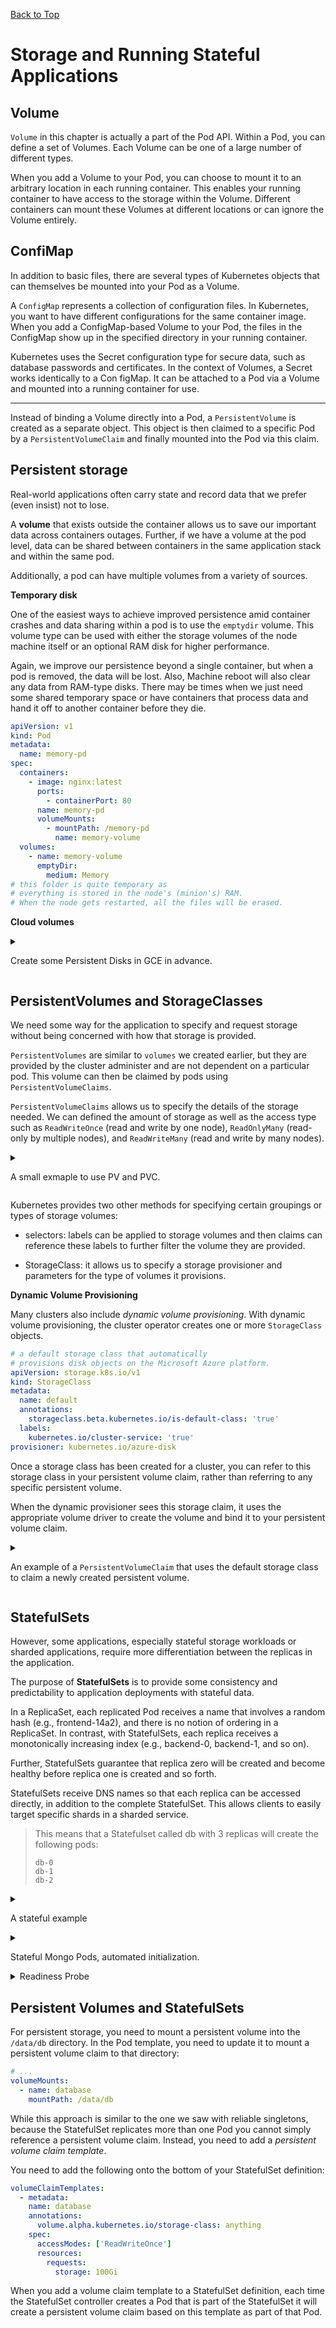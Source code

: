 [Back to Top](./README.md)

# Storage and Running Stateful Applications

## Volume

`Volume` in this chapter is actually a part of the Pod API. Within a Pod, you can define a set of Volumes. Each Volume can be one of a large number of different types.

When you add a Volume to your Pod, you can choose to mount it to an arbitrary location in each running container. This enables your running container to have access to the storage within the Volume. Different containers can mount these Volumes at different locations or can ignore the Volume entirely.

## ConfiMap

In addition to basic files, there are several types of Kubernetes objects that can themselves be mounted into your Pod as a Volume.

A `ConfigMap` represents a collection of configuration files. In Kubernetes, you want to have different configurations for the same container image. When you add a ConfigMap-based Volume to your Pod, the files in the ConfigMap show up in the specified directory in your running container.

Kubernetes uses the Secret configuration type for secure data, such as database passwords and certificates. In the context of Volumes, a Secret works identically to a Con figMap. It can be attached to a Pod via a Volume and mounted into a running container for use.

---

Instead of binding a Volume directly into a Pod, a `PersistentVolume` is created as a separate object. This object is then claimed to a specific Pod by a `PersistentVolumeClaim` and finally mounted into the Pod via this claim.

## Persistent storage

Real-world applications often carry state and record data that we prefer (even insist) not to lose.

A **volume** that exists outside the container allows us to save our important data across containers outages. Further, if we have a volume at the pod level, data can be shared between containers in the same application stack and within the same pod.

Additionally, a pod can have multiple volumes from a variety of sources.

**Temporary disk**

One of the easiest ways to achieve improved persistence amid container crashes and data sharing within a pod is to use the `emptydir` volume. This volume type can be used with either the storage volumes of the node machine itself or an optional RAM disk for higher performance.

Again, we improve our persistence beyond a single container, but when a pod is removed, the data will be lost. Also, Machine reboot will also clear any data from RAM-type disks. There may be times when we just need some shared temporary space or have containers that process data and hand it off to another container before they die.

```yaml
apiVersion: v1
kind: Pod
metadata:
  name: memory-pd
spec:
  containers:
    - image: nginx:latest
      ports:
        - containerPort: 80
      name: memory-pd
      volumeMounts:
        - mountPath: /memory-pd
          name: memory-volume
  volumes:
    - name: memory-volume
      emptyDir:
        medium: Memory
# this folder is quite temporary as
# everything is stored in the node's (minion's) RAM.
# When the node gets restarted, all the files will be erased.
```

**Cloud volumes**

<details>
<summary>

Create some Persistent Disks in GCE in advance.

</summary>

```yaml
apiVersion: v1
kind: Pod
metadata:
  name: test-gce
spec:
  containers:
    - image: nginx:latest
      ports:
        - containerPort: 80
      name: test-gce
      volumeMounts:
        - mountPath: /usr/share/nginx/html
          name: gce-pd
  volumes:
    - name: gce-pd
      gcePersistentDisk:
        pdName: mysite-volume-1
        fsType: ext4
```

```yaml
apiVersion: v1
kind: ReplicationController
metadata:
  name: http-pd
  labels:
    name: http-pd
spec:
  replicas: 3
  selector:
    name: http-pd
  template:
    metadata:
      name: http-pd
      labels:
        name: http-pd
    spec:
      containers:
        - image: nginx:latest
          ports:
            - containerPort: 80
          name: http-pd
          volumeMounts:
            - mountPath: /usr/share/nginx/html
              name: gce-pd
      volumes:
        - name: gce-pd
          gcePersistentDisk:
            pdName: mysite-volume-1
            fsType: ext4
            readOnly: true
```

```yaml
apiVersion: v1
kind: Service
metadata:
  name: http-pd
  labels:
    name: http-pd
spec:
  type: LoadBalancer
  ports:
    - name: http
      protocol: TCP
      port: 80
  selector:
    name: http-pd
```

</details>

## PersistentVolumes and StorageClasses

We need some way for the application to specify and request storage without being concerned with how that storage is provided.

`PersistentVolumes` are similar to `volumes` we created earlier, but they are provided by the cluster administer and are not dependent on a particular pod. This volume can then be claimed by pods using `PersistentVolumeClaims`.

`PersistentVolumeClaims` allows us to specify the details of the storage needed. We can defined the amount of storage as well as the access type such as `ReadWriteOnce` (read and write by one node), `ReadOnlyMany` (read-only by multiple nodes), and `ReadWriteMany` (read and write by many nodes).

<details>
<summary>

A small exmaple to use PV and PVC.

</summary>

```yaml
apiVersion: v1
kind: PersistentVolume
metadata:
  name: database
  labels:
    volume: my-volume
spec:
  accessModes:
    - ReadWriteMany
  capacity:
    storage: 1Gi
  nfs:
    server: 192.168.0.1
    path: '/exports'
```

```yaml
# this request "1Gi" of storage in "ReadWriteOnce" mode
# with a StorageClass of "solidstate" and label of "aws-storage".
apiVersion: v1
kind: PersistentVolumeClaim
metadata:
  name: demo-claim
  annotations:
    volume.beta.kubernetes.io/storage-class: 'solidstate'
spec:
  accessModes:
    - ReadWriteMany
  resources:
    requests:
      storage: 1Gi
  selector:
    matchLabels:
      release: 'aws-storage'
      volume: my-volume
```

```yaml
# using PVC in ReplicaSets
apiVersion: extensions/v1
kind: ReplicaSet
metadata:
  name: mysql
  labels:
    app: mysql
spec:
  replicas: 1
  selector:
    matchLabels:
      app: mysql
  template:
    metadata:
      labels:
        app: mysql
    sepc:
      containers:
        - name: database
          image: mysql
          resources:
            requests:
              cpu: 1
              memory: 2Gi
          env:
            - name: MYSQL_ROOT_PASSWORD
              value: some-password
          livenessProbe:
            tcpSocket:
              port: 3306
          ports:
            - containerPort: 3306
          volumeMounts:
            - name: database
              mountPath: '/var/lib/mysql'
      volumes:
        - name: database
          persistentVolumeClaim:
            claimName: demo-claim
```

```yaml
# expose mysql ReplicaSet as a Service
apiVersion: v1
kind: Service
metadata:
  name: mysql
spec:
  ports:
    - port: 3306
      protocol: TCP
  selector:
    app: mysql
```

</details>

Kubernetes provides two other methods for specifying certain groupings or types of storage volumes:

- selectors: labels can be applied to storage volumes and then claims can reference these labels to further filter the volume they are provided.

- StorageClass: it allows us to specify a storage provisioner and parameters for the type of volumes it provisions.

**Dynamic Volume Provisioning**

Many clusters also include _dynamic volume provisioning_. With dynamic volume provisioning, the cluster operator creates one or more `StorageClass` objects.

```yaml
# a default storage class that automatically
# provisions disk objects on the Microsoft Azure platform.
apiVersion: storage.k8s.io/v1
kind: StorageClass
metadata:
  name: default
  annotations:
    storageclass.beta.kubernetes.io/is-default-class: 'true'
  labels:
    kubernetes.io/cluster-service: 'true'
provisioner: kubernetes.io/azure-disk
```

Once a storage class has been created for a cluster, you can refer to this storage class in your persistent volume claim, rather than referring to any specific persistent volume.

When the dynamic provisioner sees this storage claim, it uses the appropriate volume driver to create the volume and bind it to your persistent volume claim.

<details>

<summary>

An example of a `PersistentVolumeClaim` that uses the default storage class to claim a newly created persistent volume.

</summary>

```yaml
apiVersion: v1
kind: PersistentVolumeClaim
metadata:
  name: my-claim
  annotations:
    # this links the claim back up to the storage class
    volume.beta.kubernetes.io/storage-class: default
spec:
  accessModes:
    - ReadWriteOnce
  resources:
    requests:
      storage: 10Gi
```

</details>

## StatefulSets

However, some applications, especially stateful storage workloads or sharded applications, require more differentiation between the replicas in the application.

The purpose of **StatefulSets** is to provide some consistency and predictability to application deployments with stateful data.

In a ReplicaSet, each replicated Pod receives a name that involves a random hash (e.g., frontend-14a2), and there is no notion of ordering in a ReplicaSet. In contrast, with StatefulSets, each replica receives a monotonically increasing index (e.g., backend-0, backend-1, and so on).

Further, StatefulSets guarantee that replica zero will be created and become healthy before replica one is created and so forth.

StatefulSets receive DNS names so that each replica can be accessed directly, in addition to the complete StatefulSet. This allows clients to easily target specific shards in a sharded service.

> This means that a Statefulset called db with 3 replicas will create the following pods:
>
>     db-0
>     db-1
>     db-2

<details>
<summary>

A stateful example

</summary>

```yaml
# a StorageClass kind of SSD dirves in sea-central1-c
apiVersion: storage.k8s.io/v1beta1
kind: StorageClass
metadata:
  name: solidstate
provisioner: kubernetes.io/gce-pd
parameters:
  type: pd-ssd
  zone: sea-central1-c

# a StatefulSet with storage claims
apiVersion: apps/v1
kind: StatefulSet
metadata:
  name: whaleset
spec:
  serviceName: sayhey-svc
  replicas: 3
  template:
    metadata:
      labels:
        app: sayhey
    spec:
      terminationGracePeriodSeconds: 10
      containers:
        - name: sayhey
          image: httpwhalesay:0.2
          command: ["node", "index.js", "Whale it up!"]
          ports:
            - containerPort: 80
              name: web
          volumeMounts:
            - name: www
              mountPath: /usr/share/nginx/html
  volumeClaimTemplates:
    - metadata:
        name:         www
        annotations:
          volume.beta.kubernetes.io/storage-class: solidstate
      spec:
        accessModes: ["ReadWriteOnce"]
        resources:
          requests:
            storage: 1Gi

# service endpoint
apiVersion: v1
kind: Service
metadata:
  name: sayhey-svc
  labels:
    app: sayhey
spec:
  ports:
    - port: 80
      name: web
  clusterIP: None
  selector:
    app: sayhey
```

Using `kubectl get pv` to show the PersistentVolumes.

`kubectl get pvc` to show the PersistentVolumesClaims.

</details>

<details>
<summary>

Stateful Mongo Pods, automated initialization.

</summary>

```yaml
apiVersion: apps/v1
kind: StatefulSet
metadata:
  name: mongo
spec:
  serviceName: 'mongo'
  replicas: 3
  template:
    metadata:
      labels:
        app: mongo
    spec:
      containers:
        - name: mongodb
          image: mongodb:3.4.1
          command:
            - mongod
            - --replSet
            - rs0
          ports:
            - containerPort: 27017
              name: peer
```

Once the StatefulSet is created, we also need to create a “headless” service to manage the DNS entries for the StatefulSet. In Kubernetes a service is called “headless” if it doesn’t have a cluster virtual IP address. Since with StatefulSets each Pod has a unique identity, it doesn’t really make sense to have a load-balancing IP address for the replicated service. You can create a headless service using `clusterIP: None` in the service specification

```yaml
apiVersion: v1
kind: Service
metadata:
  name: mongo
spec:
  ports:
    - port: 27017
      name: peer
  clusterIP: None
  selector:
    app: mongo
```

Once you create that service, there are usually four DNS entries that are populated. As usual, `mongo.default.svc.cluster.local` is created, but unlike with a standard service, doing a DNS lookup on this hostname provides all the addresses in the StatefulSet. In addition, entries are created for `mongo-0.mongo.default.svc.cluster.local` as well as `mongo-1.mongo` and `mongo-2.mongo`. Each of these resolves to the specific IP address of the replica index in the StatefulSet.

We’ll choose `mongo-0.mongo` to be our initial primary. Run the `mongo` tool in that Pod:

```bash
kubectl exec -it mongo-0 mongo

# primary replica
> rs.initiate( {
    _id: "rs0",
    members:[ { _id: 0, host: "mongo-0.mongo:27017" } ] });
# OK

# adding the remaining replicas
> rs.add("mongo-1.mongo:27017");
> rs.add("mongo-2.mongo:27017");
```

However, we can automate the deployment of adding shards in the MongoDB by using an additional container in the Pods manifest to perform the initialization.

```yaml
# refine the previous mongodb Pod manifest
apiVersion: apps/v1
kind: StatefulSet
metadata:
  name: mongo
spec:
  serviceName: 'mongo'
  replicas: 3
  template:
    metadata:
      labels:
        app: mongo
    spec:
      containers:
        - name: mongodb
          image: mongodb:3.4.1
          command:
            - mongod
            - --replSet
            - rs0
          ports:
            - containerPort: 27017
              name: web
        - name: init-mongo
          image: mongo:3.4.1
          command:
            - bash
            - /config/init.sh
          volumeMounts:
            - name: config
              mountPath: /config
      volumes:
        - name: config
          configMap:
            name: 'mongo-init'
```

```yaml
apiVersion: v1
kind: ConfigMap
metadata:
  name: mongo-init
data:
  init.sh: |
    #! /bin/bash

    # Need to wait for the readiness health check to pass so that the
    # mongo names resolve. This is kind of wonky.
    until ping -c 1 ${HOSTNAME}.mongo; do
      echo "waiting for DNS (${HOSTNAME}.mongo)..."
      sleep 2
    done

    until /usr/bin/mongo --eval 'printjson(db.serverStatus())'; do
      echo "connecting to local mongo..."
      sleep 2
    done
    echo "connected to local."

    HOST=mongo-0.mongo.27017

    until /usr/bin/mongo --host=${HOST} --eval 'printjson(db.serverStatus())'; do
      echo "connecting to remote mongo..."
      sleep 2
    done
    echo "connected to remone."

    if [[ "${HOSTNAME}" != 'mongo-0' ]]; then
      until /usr/bin/mongo --host=${HOST} --eval="printjson(rs.status())" \
            | grep -v "no replset config has been received"; do
        echo "waiting for replication set initialization"
        sleep 2
      done

      echo "adding self ${HOSTNAME} to ${HOST}"
      /usr/bin/mongo --host=${HOST} \
          --eval="printjson(rs.add('${HOSTNAME}.mongo'))"
    fi

    if [[ "${HOSTNAME}" == 'mongo-0' ]]; then
      echo "initializing replica set"
      /usr/bin/mongo --eval="printjson(rs.initiate(\
        {'_id':'rs0', 'members': [{ '_id': 0, \
         'host': 'mongo-0.mongo:27017' }]}))"
    fi
    echo "initialized"

    while true; do
      sleep 3600
    done
```

> This script (`init.sh`) currently sleeps forever after initializing the cluster. Every container in a Pod has to have the same RestartPolicy. Since we do not want our main Mongo container to be restarted, we need to have our initialization container run forever too, or else Kubernetes might think our Mongo Pod is unhealthy.

```bash
kubectl apply -f mongo-config-map.yaml
kubectl apply -f mongo-service.yaml
kubectl apply -f mongo.yaml
```

</details>

<details>
<summary>Readiness Probe</summary>
Add liveness checks to the StatefulSet object

```yaml
# ...
livenessProbe:
  exec:
    command:
      - /usr/bin/mongo
      - --eval
      - db.serverStatus()
  initialDelaySeconds: 10
  timeoutSeconds: 10
# ...
```

</details>

## Persistent Volumes and StatefulSets

For persistent storage, you need to mount a persistent volume into the `/data/db` directory. In the Pod template, you need to update it to mount a persistent volume claim to that directory:

```yaml
# ...
volumeMounts:
  - name: database
    mountPath: /data/db
```

While this approach is similar to the one we saw with reliable singletons, because the StatefulSet replicates more than one Pod you cannot simply reference a persistent volume claim. Instead, you need to add a _persistent volume claim template_.

You need to add the following onto the bottom of your StatefulSet definition:

```yaml
volumeClaimTemplates:
  - metadata:
    name: database
    annotations:
      volume.alpha.kubernetes.io/storage-class: anything
    spec:
      accessModes: ['ReadWriteOnce']
      resources:
        requests:
          storage: 100Gi
```

When you add a volume claim template to a StatefulSet definition, each time the StatefulSet controller creates a Pod that is part of the StatefulSet it will create a persistent volume claim based on this template as part of that Pod.
